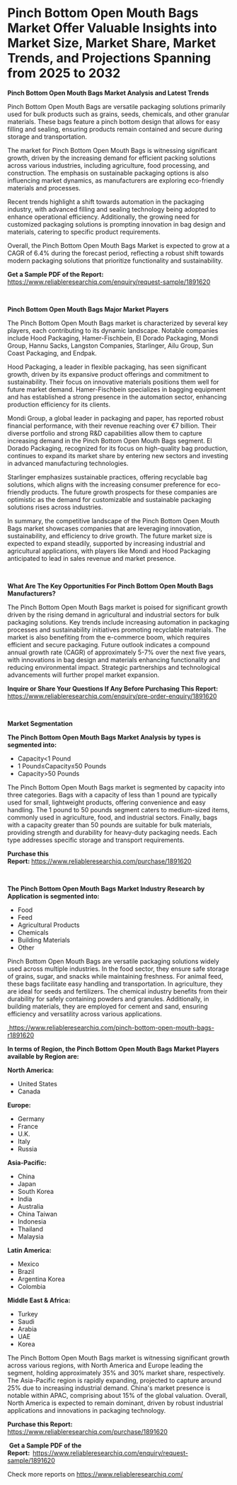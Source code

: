 <p><h1>Pinch Bottom Open Mouth Bags Market Offer Valuable Insights into Market Size, Market Share, Market Trends, and Projections Spanning from 2025 to 2032</h1></p><p><strong>Pinch Bottom Open Mouth Bags Market Analysis and Latest Trends</strong></p>
<p><p>Pinch Bottom Open Mouth Bags are versatile packaging solutions primarily used for bulk products such as grains, seeds, chemicals, and other granular materials. These bags feature a pinch bottom design that allows for easy filling and sealing, ensuring products remain contained and secure during storage and transportation. </p><p>The market for Pinch Bottom Open Mouth Bags is witnessing significant growth, driven by the increasing demand for efficient packing solutions across various industries, including agriculture, food processing, and construction. The emphasis on sustainable packaging options is also influencing market dynamics, as manufacturers are exploring eco-friendly materials and processes.</p><p>Recent trends highlight a shift towards automation in the packaging industry, with advanced filling and sealing technology being adopted to enhance operational efficiency. Additionally, the growing need for customized packaging solutions is prompting innovation in bag design and materials, catering to specific product requirements. </p><p>Overall, the Pinch Bottom Open Mouth Bags Market is expected to grow at a CAGR of 6.4% during the forecast period, reflecting a robust shift towards modern packaging solutions that prioritize functionality and sustainability.</p></p>
<p><strong>Get a Sample PDF of the Report:&nbsp;</strong> <a href="https://www.reliableresearchiq.com/enquiry/request-sample/1891620?utm_campaign=3524&utm_medium=2&utm_source=Github&utm_content=ia&utm_term=28032025&utm_id=pinch-bottom-open-mouth-bags">https://www.reliableresearchiq.com/enquiry/request-sample/1891620</a></p>
<p>&nbsp;</p>
<p><strong>Pinch Bottom Open Mouth Bags Major Market Players</strong></p>
<p><p>The Pinch Bottom Open Mouth Bags market is characterized by several key players, each contributing to its dynamic landscape. Notable companies include Hood Packaging, Hamer-Fischbein, El Dorado Packaging, Mondi Group, Hannu Sacks, Langston Companies, Starlinger, Ailu Group, Sun Coast Packaging, and Endpak.</p><p>Hood Packaging, a leader in flexible packaging, has seen significant growth, driven by its expansive product offerings and commitment to sustainability. Their focus on innovative materials positions them well for future market demand. Hamer-Fischbein specializes in bagging equipment and has established a strong presence in the automation sector, enhancing production efficiency for its clients.</p><p>Mondi Group, a global leader in packaging and paper, has reported robust financial performance, with their revenue reaching over €7 billion. Their diverse portfolio and strong R&D capabilities allow them to capture increasing demand in the Pinch Bottom Open Mouth Bags segment. El Dorado Packaging, recognized for its focus on high-quality bag production, continues to expand its market share by entering new sectors and investing in advanced manufacturing technologies.</p><p>Starlinger emphasizes sustainable practices, offering recyclable bag solutions, which aligns with the increasing consumer preference for eco-friendly products. The future growth prospects for these companies are optimistic as the demand for customizable and sustainable packaging solutions rises across industries.</p><p>In summary, the competitive landscape of the Pinch Bottom Open Mouth Bags market showcases companies that are leveraging innovation, sustainability, and efficiency to drive growth. The future market size is expected to expand steadily, supported by increasing industrial and agricultural applications, with players like Mondi and Hood Packaging anticipated to lead in sales revenue and market presence.</p></p>
<p>&nbsp;</p>
<p><strong>What Are The Key Opportunities For Pinch Bottom Open Mouth Bags Manufacturers?</strong></p>
<p><p>The Pinch Bottom Open Mouth Bags market is poised for significant growth driven by the rising demand in agricultural and industrial sectors for bulk packaging solutions. Key trends include increasing automation in packaging processes and sustainability initiatives promoting recyclable materials. The market is also benefiting from the e-commerce boom, which requires efficient and secure packaging. Future outlook indicates a compound annual growth rate (CAGR) of approximately 5-7% over the next five years, with innovations in bag design and materials enhancing functionality and reducing environmental impact. Strategic partnerships and technological advancements will further propel market expansion.</p></p>
<p><strong>Inquire or Share Your Questions If Any Before Purchasing This Report:</strong> <a href="https://www.reliableresearchiq.com/enquiry/pre-order-enquiry/1891620?utm_campaign=3524&utm_medium=2&utm_source=Github&utm_content=ia&utm_term=28032025&utm_id=pinch-bottom-open-mouth-bags">https://www.reliableresearchiq.com/enquiry/pre-order-enquiry/1891620</a></p>
<p>&nbsp;</p>
<p><strong>Market Segmentation</strong></p>
<p><strong>The Pinch Bottom Open Mouth Bags Market Analysis by types is segmented into:</strong></p>
<p><ul><li>Capacity<1 Pound</li><li>1 Pound≤Capacity≤50 Pounds</li><li>Capacity>50 Pounds</li></ul></p>
<p><p>The Pinch Bottom Open Mouth Bags market is segmented by capacity into three categories. Bags with a capacity of less than 1 pound are typically used for small, lightweight products, offering convenience and easy handling. The 1 pound to 50 pounds segment caters to medium-sized items, commonly used in agriculture, food, and industrial sectors. Finally, bags with a capacity greater than 50 pounds are suitable for bulk materials, providing strength and durability for heavy-duty packaging needs. Each type addresses specific storage and transport requirements.</p></p>
<p><strong>Purchase this Report:&nbsp;</strong><a href="https://www.reliableresearchiq.com/purchase/1891620?utm_campaign=3524&utm_medium=2&utm_source=Github&utm_content=ia&utm_term=28032025&utm_id=pinch-bottom-open-mouth-bags">https://www.reliableresearchiq.com/purchase/1891620</a></p>
<p>&nbsp;</p>
<p><strong>The Pinch Bottom Open Mouth Bags Market Industry Research by Application is segmented into:</strong></p>
<p><ul><li>Food</li><li>Feed</li><li>Agricultural Products</li><li>Chemicals</li><li>Building Materials</li><li>Other</li></ul></p>
<p><p>Pinch Bottom Open Mouth Bags are versatile packaging solutions widely used across multiple industries. In the food sector, they ensure safe storage of grains, sugar, and snacks while maintaining freshness. For animal feed, these bags facilitate easy handling and transportation. In agriculture, they are ideal for seeds and fertilizers. The chemical industry benefits from their durability for safely containing powders and granules. Additionally, in building materials, they are employed for cement and sand, ensuring efficiency and versatility across various applications.</p></p>
<p><a href="https://www.reliableresearchiq.com/pinch-bottom-open-mouth-bags-r1891620?utm_campaign=3524&utm_medium=2&utm_source=Github&utm_content=ia&utm_term=28032025&utm_id=pinch-bottom-open-mouth-bags">&nbsp;https://www.reliableresearchiq.com/pinch-bottom-open-mouth-bags-r1891620</a></p>
<p><strong>In terms of Region, the Pinch Bottom Open Mouth Bags Market Players available by Region are:</strong></p>
<p>
    <p> <strong> North America: </strong>
        <ul>
            <li>United States</li>
            <li>Canada</li>
        </ul>
        </p> 
    <p> <strong> Europe: </strong>
        <ul>
            <li>Germany</li>
            <li>France</li>
            <li>U.K.</li>
            <li>Italy</li>
            <li>Russia</li>
        </ul>
        </p> 
    <p> <strong> Asia-Pacific: </strong>
        <ul>
            <li>China</li>
            <li>Japan</li>
            <li>South Korea</li>
            <li>India</li>
            <li>Australia</li>
            <li>China Taiwan</li>
            <li>Indonesia</li>
            <li>Thailand</li>
            <li>Malaysia</li>
        </ul>
        </p> 
    <p> <strong> Latin America: </strong>
        <ul>
            <li>Mexico</li>
            <li>Brazil</li>
            <li>Argentina Korea</li>
            <li>Colombia</li>
        </ul>
        </p> 
    <p> <strong> Middle East & Africa: </strong>
        <ul>
            <li>Turkey</li>
            <li>Saudi</li>
            <li>Arabia</li>
            <li>UAE</li>
            <li>Korea</li>
        </ul>
    </p>
    </p>
<p><p>The Pinch Bottom Open Mouth Bags market is witnessing significant growth across various regions, with North America and Europe leading the segment, holding approximately 35% and 30% market share, respectively. The Asia-Pacific region is rapidly expanding, projected to capture around 25% due to increasing industrial demand. China's market presence is notable within APAC, comprising about 15% of the global valuation. Overall, North America is expected to remain dominant, driven by robust industrial applications and innovations in packaging technology.</p></p>
<p><strong>Purchase this Report: </strong><a href="https://www.reliableresearchiq.com/purchase/1891620?utm_campaign=3524&utm_medium=2&utm_source=Github&utm_content=ia&utm_term=28032025&utm_id=pinch-bottom-open-mouth-bags">https://www.reliableresearchiq.com/purchase/1891620</a></p>
<p>&nbsp;<strong>Get a Sample PDF of the Report:&nbsp;&nbsp;</strong><a href="https://www.reliableresearchiq.com/enquiry/request-sample/1891620?utm_campaign=3524&utm_medium=2&utm_source=Github&utm_content=ia&utm_term=28032025&utm_id=pinch-bottom-open-mouth-bags">https://www.reliableresearchiq.com/enquiry/request-sample/1891620</a></p>
<p><strong></strong></p>
<p>Check more reports on <a href="https://www.reliableresearchiq.com/?utm_campaign=3524&utm_medium=2&utm_source=Github&utm_content=ia&utm_term=28032025&utm_id=pinch-bottom-open-mouth-bags">https://www.reliableresearchiq.com/</a></p>